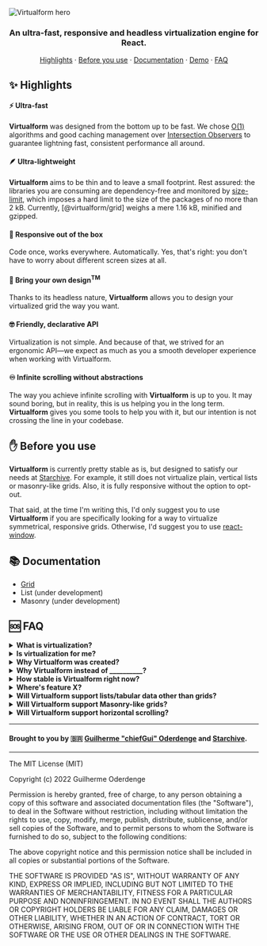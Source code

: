 ![Virtualform hero](https://i.imgur.com/jcRnTxu.png)

<div align="center">

### An ultra-fast, responsive and headless virtualization engine for React.

[Highlights](#-highlights) · [Before you use](#-before-you-use) · [Documentation](#-documentation) · [Demo](https://virtualform.vercel.app) · [FAQ](#-faq)

</div>

## ✨ Highlights

#### ⚡ Ultra-fast

**Virtualform** was designed from the bottom up to be fast. We chose [O(1)](https://en.wikipedia.org/wiki/Time_complexity) algorithms and good caching management over [Intersection Observers](https://developer.mozilla.org/en-US/docs/Web/API/Intersection_Observer_API) to guarantee lightning fast, consistent performance all around.

#### 🪶 Ultra-lightweight

**Virtualform** aims to be thin and to leave a small footprint. Rest assured: the libraries you are consuming are dependency-free and monitored by [size-limit](https://github.com/ai/size-limit), which imposes a hard limit to the size of the packages of no more than 2 kB. Currently, [@virtualform/grid] weighs a mere 1.16 kB, minified and gzipped.

#### 📐 Responsive out of the box

Code once, works everywhere. Automatically. Yes, that's right: you don't have to worry about different screen sizes at all.

#### 💅 Bring your own design<sup>TM</sup>

Thanks to its headless nature, **Virtualform** allows you to design your virtualized grid the way you want.

#### 🤓 Friendly, declarative API

Virtualization is not simple. And because of that, we strived for an ergonomic API&mdash;we expect as much as you a smooth developer experience when working with Virtualform.

#### ♾️ Infinite scrolling without abstractions

The way you achieve infinite scrolling with **Virtualform** is up to you. It may sound boring, but in reality, this is us helping you in the long term. **Virtualform** gives you some tools to help you with it, but our intention is not crossing the line in your codebase.

## ✋ Before you use

**Virtualform** is currently pretty stable as is, but designed to satisfy our needs at [Starchive](https://starchive.io). For example, it still does not virtualize plain, vertical lists or masonry-like grids. Also, it is fully responsive without the option to opt-out.

That said, at the time I'm writing this, I'd only suggest you to use **Virtualform** if you are specifically looking for a way to virtualize symmetrical, responsive grids. Otherwise, I'd suggest you to use [react-window](https://github.com/bvaughn/react-window).

## 📚 Documentation

- [Grid](/packages/grid)
- List (under development)
- Masonry (under development)

## 🆘 FAQ

<details><summary><b>What is virtualization?</b></summary>

Virtualization, or windowing, is the concept of "unloading" content that's not visible to the human eye, hence making your application more performant.

Imagine Instagram's feed: you can spend a day scrolling down and you don't feel any lags or glitches. That's because anything you don't see, thanks to virtualization, is freed from CPU computation.

There are plenty of nuances here I don't want to dive into, but in a nutshell, that's how virtualization can be understood.

</details>

<details><summary><b>Is virtualization for me?</b></summary>

It depends. Virtualization is only useful when you are dealing with a great, or an unpredictable, amount of data.

To give you a sense of scale,

- I wouldn't bother if I had to render up to 100-200 pictures. Anything beyond that though, I'd definitely virtualize.
- I wouldn't bother to virtualize data that aren't paginated through infinite loading. I'd display 100 items per page and that's it.

Virtualization comes at a very expensive cost: complexity. It makes your codebase more difficult to maintain, more difficult to understand and if not done properly, it may lock you in a place where you become a hostage, really hard to get out.

</details>

<details><summary><b>Why Virtualform was created?</b></summary>

At [Starchive](https://starchive.io), we render huge grids of files and the painting, loading and scrolling experience have to be fast and seamless. We already used other virtualization libraries that did a pretty good job, but we always had the feeling that either a feature was missing or proper developer experience was lacking.

**Virtualform** was built from scratch to address the two problems at the same time.

</details>

<details><summary><b>Why Virtualform instead of __________?</b></summary>

### Hooks instead of components.

This is not a bad thing per say, but hooks give you power at a greater scope than a component does.

### Responsive out of the box.

Give us the components and we make them responsive.

### Predictable and headless.

No hidden wrapping divs or styles&mdash;you own the visuals and the DOM tree.

### Not only fast. Ultra-fast.

[Check out the demo with 100k cells](https://virtualform.vercel.app/)

### Well documented.

We put great effort on making the documentation incredible. We expect both beginners and experienced devs to be able to read and understand the tidbits of **Virtualform**.

</details>

<details><summary><b>How stable is Virtualform right now?</b></summary>

As is, it's pretty stable&mdash;we are using it in production.

However, note that its API can change. And I say "can" because there's no plan for it, but if really needed, it'll be changed.

</details>

<details><summary><b>Where's feature X?</b></summary>

**Virtualform** is an ongoing project that first has to satisfy the needs we have at [Starchive](https://starchive.io). Everything it offers right now is based on our demands at the company. If it lacks a feature you need, feel free to submit a Pull Request or Create an Issue asking for it.

</details>

<details><summary><b>Will Virtualform support lists/tabular data other than grids?</b></summary>

Yes.

</details>

<details><summary><b>Will Virtualform support Masonry-like grids?</b></summary>

Very likely.

</details>

<details><summary><b>Will Virtualform support horizontal scrolling?</b></summary>

Very likely.

</details>

---

#### Brought to you by 🇧🇷 [Guilherme "chiefGui" Oderdenge](https://github.com/chiefGui) and [Starchive](https://starchive.io/).

---

The MIT License (MIT)

Copyright (c) 2022 Guilherme Oderdenge

Permission is hereby granted, free of charge, to any person obtaining a copy of this software and associated documentation files (the "Software"), to deal in the Software without restriction, including without limitation the rights to use, copy, modify, merge, publish, distribute, sublicense, and/or sell copies of the Software, and to permit persons to whom the Software is furnished to do so, subject to the following conditions:

The above copyright notice and this permission notice shall be included in all copies or substantial portions of the Software.

THE SOFTWARE IS PROVIDED "AS IS", WITHOUT WARRANTY OF ANY KIND, EXPRESS OR IMPLIED, INCLUDING BUT NOT LIMITED TO THE WARRANTIES OF MERCHANTABILITY, FITNESS FOR A PARTICULAR PURPOSE AND NONINFRINGEMENT. IN NO EVENT SHALL THE AUTHORS OR COPYRIGHT HOLDERS BE LIABLE FOR ANY CLAIM, DAMAGES OR OTHER LIABILITY, WHETHER IN AN ACTION OF CONTRACT, TORT OR OTHERWISE, ARISING FROM, OUT OF OR IN CONNECTION WITH THE SOFTWARE OR THE USE OR OTHER DEALINGS IN THE SOFTWARE.

